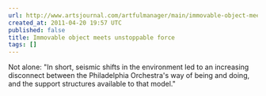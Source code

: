 ```yaml
---
url: http://www.artsjournal.com/artfulmanager/main/immovable-object-meets-unstopp.php
created_at: 2011-04-20 19:57 UTC
published: false
title: Immovable object meets unstoppable force
tags: []
---
```


Not alone: "In short, seismic shifts in the environment led to an increasing disconnect between the Philadelphia Orchestra's way of being and doing, and the support structures available to that model."
